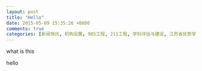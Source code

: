 ```yaml
---
layout: post
title: "Hello"
date: 2015-05-09 15:35:26 +0800
comments: true
categories: [新闻快讯, 机构设置, 985工程, 211工程, 学科评估与建设, 江苏省优势学科工程, 改革与发展规划, 规章制度, 文件下载]
---
```


what is this

hello
